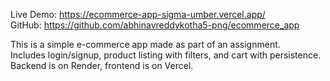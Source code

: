 Live Demo: https://ecommerce-app-sigma-umber.vercel.app/  
GitHub: https://github.com/abhinavreddykotha5-png/ecommerce_app  

This is a simple e-commerce app made as part of an assignment.  
Includes login/signup, product listing with filters, and cart with persistence.  
Backend is on Render, frontend is on Vercel.  
